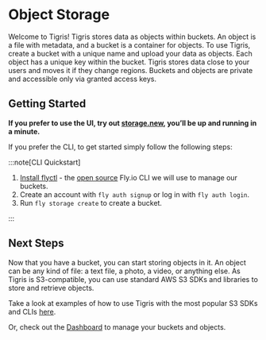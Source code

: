 # Object Storage

Welcome to Tigris! Tigris stores data as objects within buckets. An object is a
file with metadata, and a bucket is a container for objects. To use Tigris,
create a bucket with a unique name and upload your data as objects. Each object
has a unique key within the bucket. Tigris stores data close to your users and
moves it if they change regions. Buckets and objects are private and accessible
only via granted access keys.

## Getting Started

**If you prefer to use the UI, try out [storage.new](https://storage.new/),
you’ll be up and running in a minute.**

If you prefer the CLI, to get started simply follow the following steps:

:::note[CLI Quickstart]

1. [Install flyctl](https://fly.io/docs/flyctl/install/) - the
   [open source](https://github.com/superfly/flyctl) Fly.io CLI we will use to
   manage our buckets.
2. Create an account with `fly auth signup` or log in with `fly auth login`.
3. Run `fly storage create` to create a bucket.

:::

## Next Steps

Now that you have a bucket, you can start storing objects in it. An object can
be any kind of file: a text file, a photo, a video, or anything else. As Tigris
is S3-compatible, you can use standard AWS S3 SDKs and libraries to store and
retrieve objects.

Take a look at examples of how to use Tigris with the most popular S3 SDKs and
CLIs [here](../sdks/s3/).

Or, check out the [Dashboard](https://console.tigris.dev/) to manage your
buckets and objects.
